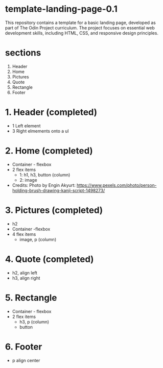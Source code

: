 # template-landing-page-0.1
This repository contains a template for a basic landing page, developed as part of The Odin Project curriculum. The project focuses on essential web development skills, including HTML, CSS, and responsive design principles. 

# sections
1. Header
2. Home
3. Pictures
4. Quote
5. Rectangle
6. Footer

# 1. Header (completed)
- 1 Left element
- 3 Right elmements onto a ul

# 2. Home (completed)
- Container - flexbox
- 2 flex items
    - 1: h1, h3, button (column)
    - 2: image
- Credits: Photo by Engin Akyurt: https://www.pexels.com/photo/person-holding-brush-drawing-kanji-script-1498273/

# 3. Pictures (completed)
- h2
- Container -flexbox
- 4 flex items
    - image, p (column)

# 4. Quote (completed)
- h2, align left
- h3, align right

# 5. Rectangle
- Container - flexbox
- 2 flex items
    - h3, p (column)
    - button

# 6. Footer
- p align center